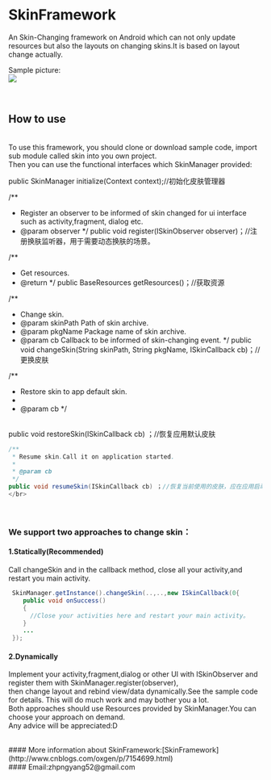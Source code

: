 # SkinFramework
An Skin-Changing framework on Android which can not only update resources but also the layouts on changing skins.It is based on layout change actually.

Sample picture:
<br/>
![](https://raw.githubusercontent.com/Zeal27/SkinFramework/dev/Pics/sample.gif)

</br>

## How to use
</br>
To use this framework, you should clone or download sample code, import sub module called skin into you own project.
</br>
Then you can use the functional interfaces which SkinManager provided:

</br>

public SkinManager initialize(Context context);//初始化皮肤管理器

/**
 * Register an observer to be informed of skin changed for ui interface such as activity,fragment, dialog etc.
 * @param observer
 */
public void register(ISkinObserver observer)；//注册换肤监听器，用于需要动态换肤的场景。

/**
 * Get resources.
 * @return
 */
public BaseResources getResources()；//获取资源


/**
 * Change skin.
 * @param skinPath Path of skin archive.
 * @param pkgName Package name of skin archive.
 * @param cb Callback to be informed of skin-changing event.
 */
public void changeSkin(String skinPath, String pkgName, ISkinCallback cb)；//更换皮肤

/**
 * Restore skin to app default skin.
 *
 * @param cb
 */
  </br>
public void restoreSkin(ISkinCallback cb) ；//恢复应用默认皮肤

```Java
/**
 * Resume skin.Call it on application started.
 *
 * @param cb
 */
public void resumeSkin(ISkinCallback cb) ；//恢复当前使用的皮肤，应在应用启动界面调用。
</br>
```

</br>

### We support two approaches to change skin：
#### 1.Statically(Recommended)
Call changeSkin and in the callback method, close all your activity,and restart you main activity.
```Java
 SkinManager.getInstance().changeSkin(..,..,new ISkinCallback(0{
    public void onSuccess()
    {
      //Close your activities here and restart your main activity。
    }
    ...
 });
```

#### 2.Dynamically
Implement your activity,fragment,dialog or other UI with ISkinObserver and register them with SkinManager.register(observer),
<br>
then change layout and rebind view/data dynamically.See the sample code for details. This will do much work and may bother you a lot.
</br>
Both approaches should use Resources provided by SkinManager.You can choose your approach on demand.
</br>
Any advice will be appreciated:D

</br>
#### More information about SkinFramework:[SkinFramework](http://www.cnblogs.com/oxgen/p/7154699.html)
</br>
#### Email:zhpngyang52@gmail.com


